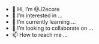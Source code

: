 - 👋 Hi, I’m @J2ecore
- 👀 I’m interested in ...
- 🌱 I’m currently learning ...
- 💞️ I’m looking to collaborate on ...
- 📫 How to reach me ...

<!---
J2ecore/J2ecore is a ✨ special ✨ repository because its `README.md` (this file) appears on your GitHub profile.
You can click the Preview link to take a look at your changes.
--->
